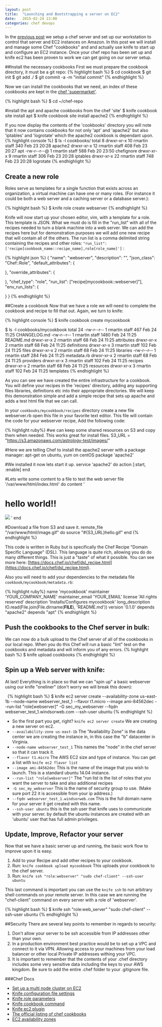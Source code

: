```yaml
---
layout: post
title:  "Launching and Bootstrapping a server on EC2"
date:   2015-02-24 13:00
categories: chef devops
---
```


In the [previous post]({{page.previous.url}}) we setup a chef server and set up our workstation to control that server and EC2 instances on
Amazon.  In this post we will install and manage some Chef "cookbooks" and and actually use knife to start up and
configure an EC2 instance.  Once your chef repo has been set up and knife ec2 has been proven to work we can get going
on our server setup.

##Install the necessary cookbooks
First we must prepare the cookbook directory, it must be a git repo:
   {% highlight bash %}
   $ cd cookbook
   $ git init
   $ git add ./
   $ git commit -a -m "initial commit"
   {% endhighlight %}

   Now we can install the cookbooks that we need, an index of these cookbooks are kept in the
   [chef 'supermarket'](https://supermarket.chef.io/).

   {% highlight bash %}
   $ cd ~/chef-repo

   #install the apt and apache cookbooks from the chef 'site'
   $ knife cookbook site install apt
   $ knife cookbook site install apache2
   {% endhighlight %}

If you now display the contents of the 'cookbooks' directory you will note that it now contains cookbooks for not only
'apt' and 'apache2' but also 'iptables' and 'logrotate' which the apache2 cookbook is dependant upon.
 {% highlight console %}
 $ ls -l cookbooks/
 total 8
 drwxr-xr-x  10 rmartin  staff  340 Feb 23 20:28 apache2
 drwxr-xr-x  12 rmartin  staff  408 Feb 23 20:27 apt
 -rw-r--r--@  1 rmartin  staff  588 Feb 20 23:50 chefignore
 drwxr-xr-x   9 rmartin  staff  306 Feb 23 20:28 iptables
 drwxr-xr-x  22 rmartin  staff  748 Feb 23 20:28 logrotate
  {% endhighlight %}

## Create a new role
Roles serve as templates for a single function that exists across an organization, a virtual machine can have one or
many roles.  (For instance it could be both a web server and a caching server or a database server.):

 {% highlight bash %}
   $ knife role create webserver
 {% endhighlight %}

Knife will now start up your chosen editor, vim, with a template for a role. This template is JSON.  What we must do is
fill in the "run_list" with all of the recipes needed to turn a blank machine into a web server.  We can add
the recipes here but for demonstration purposes we will add one new recipe that will contain all of the others.
The run list is a comma delimited string containing the recipes and other roles:
`"run_list": ['recipe[cookbook_name::recipe_name],role[role_name]']` :

 {% highlight json %}
{
  "name": "webserver",
  "description": "",
  "json_class": "Chef::Role",
  "default_attributes": {

  },
  "override_attributes": {

  },
  "chef_type": "role",
  "run_list": ["recipe[mycookbook::webserver]"],
  "env_run_lists": {

  }
}
{% endhighlight %}

##Create a cookbook
Now that we have a role we will need to complete the cookbook and recipe to fill that out. Again, we turn to knife:

{% highlight console %}
  $ knife cookbook create mycookbook

  $ ls -l cookbooks/mycookbook
  total 24
  -rw-r--r--  1 rmartin  staff   467 Feb 24 11:25 CHANGELOG.md
  -rw-r--r--  1 rmartin  staff  1480 Feb 24 11:25 README.md
  drwxr-xr-x  2 rmartin  staff    68 Feb 24 11:25 attributes
  drwxr-xr-x  2 rmartin  staff    68 Feb 24 11:25 definitions
  drwxr-xr-x  3 rmartin  staff   102 Feb 24 11:25 files
  drwxr-xr-x  2 rmartin  staff    68 Feb 24 11:25 libraries
  -rw-r--r--  1 rmartin  staff   284 Feb 24 11:25 metadata.rb
  drwxr-xr-x  2 rmartin  staff    68 Feb 24 11:25 providers
  drwxr-xr-x  3 rmartin  staff   102 Feb 24 11:25 recipes
  drwxr-xr-x  2 rmartin  staff    68 Feb 24 11:25 resources
  drwxr-xr-x  3 rmartin  staff   102 Feb 24 11:25 templates
{% endhighlight %}

As you can see we have created the entire infrastructure for a cookbook.  You will define your recipes in the 'recipes'
directory, adding any supporting files libraries, definitions etc into their appropriate directories.  We will keep this
demonstration simple and add a simple recipe that sets up apache and adds a test html file that we can call.

In your `cookbooks/mycookbook/recipes` directory create a new file webserver.rb open this file in your favorite
text editor.  This file will contain the code for your webserver recipe, Add the following code:

{% highlight ruby%}
#we can keep some shared resources on S3 and copy them when needed.  This works great for install files.
S3_URL = "https://s3.amazonaws.com/astrology-test/images/"

#Here we are telling Chef to install the apache2 server with a package manager: apt-get on ubuntu, yum on centOS
package 'apache2'

#We installed it now lets start it up.
service 'apache2' do
  action [:start, :enable]
end

#Lets write some content to a file to test the web server
file '/var/www/html/index.html' do
  content '<html>
  <body>
    <h1>hello world!!</h1>
<img src="image.gif"/>
  </body>
</html>'
end

#Download a file from S3 and save it.
  remote_file "/var/www/html/image.gif" do
    source "#{S3_URL}hello.gif"
  end
{% endhighlight %}

This code is written in Ruby but is specifically the Chef Recipe "Domain Specific Language" (DSL).  This language is
quite rich, allowing you do do many different things.  This is just a "taste" of what it possible.  You can see more
here: [https://docs.chef.io/chef/dsl_recipe.html](https://docs.chef.io/chef/dsl_recipe.html).


Also you will need to add your dependencies to the metadata file `cookbook/mycookbook/metadata.rb`:

{% highlight ruby%}
name             'mycookbook'
maintainer       'YOUR_COMPANY_NAME'
maintainer_email 'YOUR_EMAIL'
license          'All rights reserved'
description      'Installs/Configures mycookbook'
long_description IO.read(File.join(File.dirname(__FILE__), 'README.md'))
version          '0.1.0'
depends "apache2"
depends "apt"
{% endhighlight %}


## Push the cookbooks to the Chef server in bulk:
We can now do a bulk upload to the Chef server of all of the cookbooks in our local repo.  When you do this Chef will
run a basic "lint" test on the cookbooks and metadata and will inform you of any errors.
{% highlight bash %}
  $ knife upload cookbooks
{% endhighlight %}

## Spin up a Web server with knife:
At last! Everything is in place so that we can "spin up" a basic webserver using our knife "oneliner"
(don't worry we will break this down):

&nbsp;
{% highlight bash %}
  $ knife ec2 server create   --availability-zone us-east-1b   --node-name webserver_test_1   --flavor t1.micro   --image ami-84562dec   --run-list "role[webserver]" -G sec_my_webserver --fqdn webserver_test_1.windsorweb.com --ssh-user ubuntu
{% endhighlight %}
&nbsp;

* So the first part you get, right? `knife ec2 server create` We are creating a new server on ec2.
* `--availability-zone us-east-1b` The "Availability Zone" is the data center we are creating the instance in, in this
case the "b" datacenter in Virginia.
* `--node-name webserver_test_1` This names the "node" in the chef server so that it can track it.
* `--flavor t1.micro` The AWS EC2 size and type of instance.  You can get a list with `knife ec2 flavor list`
* `--image ami-84562dec` This is the name of the image that you wish to launch.  This is a standard ubuntu 14.04 instance.
* `--run-list "role[webserver]"` The "run list is the list of roles that you want the server to take and also additional
recipes
* `-G sec_my_webserver` This is the name of security group to use. (Make sure port 22 it is accessible from your ip address.)
* `--fqdn webserver_test_1.windsorweb.com` This is the full domain name for your server it get created with this name.
* `--ssh-user ubuntu` this is the ssh user that knife uses to communicate with your server.  by default the ubuntu
instances are created with an 'ubuntu' user that has full admin privileges.

## Update, Improve, Refactor your server
Now that we have a basic server up and running, the basic work flow to improve upon it is easy.

1. Add to your Recipe and add other recipes to your cookbook.
2. Run: `knife cookbook upload mycookbook` This uploads your cookbook to the chef server.
3. Run: `knife ssh "role:webserver" "sudo chef-client" --ssh-user ubuntu`

This last command is important you can use the `knife ssh` to run arbitrary shell commands on your remote server.  In
this case we are running the "chef-client" command on every server with a role of 'webserver'.

{% highlight bash %}
  $ knife ssh "role:web_server" "sudo chef-client" --ssh-user ubuntu
{% endhighlight %}


##Security
There are several key points to remember in regards to security:

1. Don't allow your server to be ssh accessible from IP addresses other than your own.
2. In a production environment best practice would be to set up a VPC and connect to it via VPN.  Allowing access to
your machines from your load balancer or other local Private IP addresses withing your VPC.
3. It is important to remember that the contents of your .chef directory includes some very sensitive data including
the keys to your AWS kingdom.  Be sure to add the entire .chef folder to your .gitignore file.

###Chef Docs

* [Set up a multi node cluster on EC2](https://learn.chef.io/legacy/starter-use-cases/multi-node-ec2/)
* [Knife configuration file settings](https://docs.chef.io/config_rb_knife.html)
* [Knife role parameters](https://docs.chef.io/knife_role.html)
* [Knife cookbook command](https://docs.chef.io/knife_cookbook.html)
* [Knife ec2 plugin](https://docs.chef.io/plugin_knife_ec2.html)
* [The official listing of chef cookbooks](https://supermarket.chef.io/)
* [EC2 availability zones](http://docs.aws.amazon.com/AWSEC2/latest/UserGuide/using-regions-availability-zones.html)